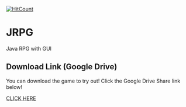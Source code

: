[![HitCount](http://hits.dwyl.com/OfficialMuffin/JRPG.svg)](http://hits.dwyl.com/OfficialMuffin/JRPG)

# JRPG
Java RPG with GUI

## Download Link (Google Drive)
You can download the game to try out! Click the Google Drive Share link below!

[CLICK HERE](https://drive.google.com/open?id=1mUqh1aL-KDVtI_ruC_mbovSA-rHDWjqX)


